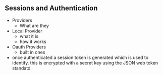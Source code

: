 ## Sessions and Authentication

- Providers
  - What are they
- Local Provider
  - what it is
  - how it works
- Oauth Providers
  - built in ones
- once authenticated a session token is generated which is used to identify. this is encrypted with a secret key using the JSON web token standatd

